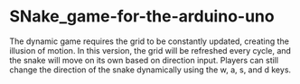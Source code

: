 # SNake_game-for-the-arduino-uno
The dynamic game requires the grid to be constantly updated, creating the illusion of motion. In this version, the grid will be refreshed every cycle, and the snake will move on its own based on direction input. Players can still change the direction of the snake dynamically using the w, a, s, and d keys.
